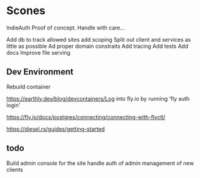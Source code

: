 # Scones

IndieAuth Proof of concept. Handle with care...

Add db to track allowed sites
add scoping
Split out client and services as little as possible
Ad proper domain constraits
Add tracing
Add tests
Add docs
Improve file serving


## Dev Environment

Rebuild container

https://earthly.dev/blog/devcontainers/Log into fly.io by running 'fly auth login'

https://fly.io/docs/postgres/connecting/connecting-with-flyctl/

https://diesel.rs/guides/getting-started

## todo

Build admin console for the site
handle auth of admin
management of new clients
